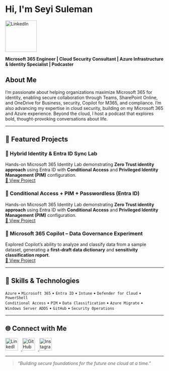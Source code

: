 # Hi, I'm Seyi Suleman

<a href="https://www.linkedin.com/in/seyi-suleman-a34498183"><img src="https://img.shields.io/badge/-LinkedIn-0072b1?&style=for-the-badge&logo=linkedin&logoColor=white" alt="LinkedIn" width="100px" style="margin-right: 10px; vertical-align: middle;" /></a>

**Microsoft 365 Engineer | Cloud Security Consultant | Azure Infrastructure & Identity Specialist | Podcaster**

## About Me
I’m passionate about helping organizations maximize Microsoft 365 for identity, enabling secure collaboration through Teams, SharePoint Online, and OneDrive for Business, security, Copilot for M365, and compliance. 
I’m also advancing my expertise in cloud security, building on my Microsoft 365 and Azure experience.
Beyond the cloud, I host a podcast that explores bold, thought-provoking conversations about life.


---

## 💼 Featured Projects

### 🔹 Hybrid Identity & Entra ID Sync Lab  
Hands-on Microsoft 365 Identity Lab demonstrating **Zero Trust identity approach** using Entra ID with **Conditional Access** and **Privileged Identity Management (PIM)** configuration.  
[🔗 View Project](https://github.com/theseyisule/Conditional-Access-PIM-Passwordless-Entra-ID-)

### 🔹 Conditional Access + PIM + Passwordless (Entra ID)
Hands-on Microsoft 365 Identity Lab demonstrating **Zero Trust identity approach** using Entra ID with **Conditional Access** and **Privileged Identity Management (PIM)** configuration.  
[🔗 View Project](https://github.com/theseyisule/Conditional-Access-PIM-Passwordless-Entra-ID-)

### 🔹 Microsoft 365 Copilot – Data Governance Experiment  
Explored Copilot’s ability to analyze and classify data from a sample dataset, generating a **first-draft data dictionary** and **sensitivity classification report**.  
[🔗 View Project](#)

---

## 🧠 Skills & Technologies

`Azure` • `Microsoft 365` • `Entra ID` • `Intune` • `Defender for Cloud` • `PowerShell`  
`Conditional Access` • `PIM` • `Data Classification` • `Azure Migrate` •  
`Windows Server ADDS` • `GitHub` • `Security Operations`

---

## 🌐 Connect with Me

<p align="left">
  <a href="https://linkedin.com/in/your-link" target="_blank">
    <img src="https://skillicons.dev/icons?i=linkedin" alt="LinkedIn" width="40px" style="margin-right: 10px;" />
  </a>
  <a href="https://github.com/yourusername" target="_blank">
    <img src="https://skillicons.dev/icons?i=github" alt="GitHub" width="40px" style="margin-right: 10px;" />
  </a>
  <a href="https://instagram.com/yourhandle" target="_blank">
    <img src="https://skillicons.dev/icons?i=instagram" alt="Instagram" width="40px" style="margin-right: 10px;" />
  </a>
</p>

---

> *“Building secure foundations for the future one cloud at a time.”*

